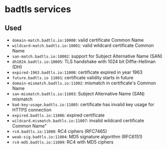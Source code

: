 # badtls services

## Used

 * `domain-match.badtls.io:10000`: valid certificate Common Name
 * `wildcard-match.badtls.io:10001`: valid wildcard certificate Common Name
 * `san-match.badtls.io:10002`: support for Subject Alternative Name (SAN)
 * `dh1024.badtls.io:10005`: TLS handshake with 1024 bit Diffie-Hellman (DH)
 * `expired-1963.badtls.io:11000`: certificate expired in year 1963
 * `future.badtls.io 11001`: certificate validity starts in future
 * `domain-mismatch.badtls.io:11002`: mismatch in certificate's Common Name
 * `san-mismatch.badtls.io:11003`: Subject Alternative Name (SAN) mismatch
 * `bad-key-usage.badtls.io:11005`: certificate has invalid key usage for HTTPS connection
 * `expired.badtls.io:11006`: expired certificate
 * `wildcard.mismatch.badtls.io:11007`: invalid wildcard certificate Common Name"
 * `rc4.badtls.io:11008`: RC4 ciphers (RFC7465)
 * `weak-sig.badtls.io:11004`: MD5 signature algorithm (RFC6151)
 * `rc4-md5.badtls.io:11009`: RC4 with MD5 ciphers

